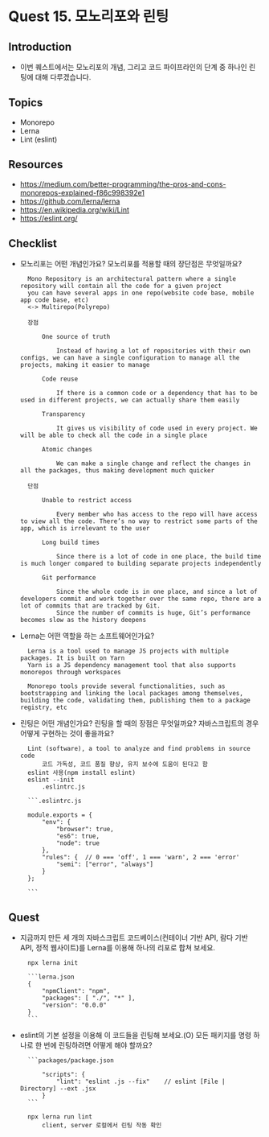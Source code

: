 # Quest 15. 모노리포와 린팅

## Introduction
* 이번 퀘스트에서는 모노리포의 개념, 그리고 코드 파이프라인의 단계 중 하나인 린팅에 대해 다루겠습니다.

## Topics
* Monorepo
* Lerna
* Lint (eslint)

## Resources
* https://medium.com/better-programming/the-pros-and-cons-monorepos-explained-f86c998392e1
* https://github.com/lerna/lerna
* https://en.wikipedia.org/wiki/Lint
* https://eslint.org/

## Checklist
* 모노리포는 어떤 개념인가요? 모노리포를 적용할 때의 장단점은 무엇일까요?

        Mono Repository is an architectural pattern where a single repository will contain all the code for a given project
        you can have several apps in one repo(website code base, mobile app code base, etc)
        <-> Multirepo(Polyrepo)

        장점

            One source of truth

                Instead of having a lot of repositories with their own configs, we can have a single configuration to manage all the projects, making it easier to manage

            Code reuse

                If there is a common code or a dependency that has to be used in different projects, we can actually share them easily

            Transparency

                It gives us visibility of code used in every project. We will be able to check all the code in a single place

            Atomic changes

                We can make a single change and reflect the changes in all the packages, thus making development much quicker

        단점

            Unable to restrict access

                Every member who has access to the repo will have access to view all the code. There’s no way to restrict some parts of the app, which is irrelevant to the user

            Long build times

                Since there is a lot of code in one place, the build time is much longer compared to building separate projects independently

            Git performance

                Since the whole code is in one place, and since a lot of developers commit and work together over the same repo, there are a lot of commits that are tracked by Git. 
                Since the number of commits is huge, Git’s performance becomes slow as the history deepens


* Lerna는 어떤 역할을 하는 소프트웨어인가요?

        Lerna is a tool used to manage JS projects with multiple packages. It is built on Yarn
        Yarn is a JS dependency management tool that also supports monorepos through workspaces

        Monorepo tools provide several functionalities, such as bootstrapping and linking the local packages among themselves, building the code, validating them, publishing them to a package registry, etc

* 린팅은 어떤 개념인가요? 린팅을 할 때의 장점은 무엇일까요? 자바스크립트의 경우 어떻게 구현하는 것이 좋을까요?

        Lint (software), a tool to analyze and find problems in source code
            코드 가독성, 코드 품질 향상, 유지 보수에 도움이 된다고 함
        eslint 사용(npm install eslint)
        eslint --init 
            .eslintrc.js

        ```.eslintrc.js

        module.exports = {
            "env": {
                "browser": true,
                "es6": true,
                "node": true
            },
            "rules": {  // 0 === 'off', 1 === 'warn', 2 === 'error' 
                "semi": ["error", "always"]            
            }
        };
        
        ```

## Quest
* 지금까지 만든 세 개의 자바스크립트 코드베이스(컨테이너 기반 API, 람다 기반 API, 정적 웹사이트)를 Lerna를 이용해 하나의 리포로 합쳐 보세요.
        
        npx lerna init
        
        ```lerna.json
        {
            "npmClient": "npm",
            "packages": [ "./", "*" ],
            "version": "0.0.0"
        }
        ```

* eslint의 기본 설정을 이용해 이 코드들을 린팅해 보세요.(O) 모든 패키지를 명령 하나로 한 번에 린팅하려면 어떻게 해야 할까요?
        
        ```packages/package.json

            "scripts": {
                "lint": "eslint .js --fix"    // eslint [File | Directory] --ext .jsx
            }
        ```
        
        npx lerna run lint 
            client, server 로컬에서 린팅 작동 확인